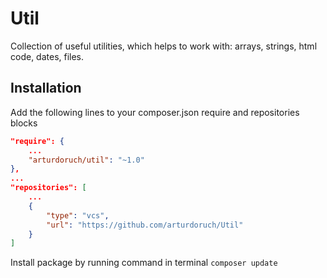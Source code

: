 # Util

Collection of useful utilities, which helps to work with:
arrays, strings, html code, dates, files.

## Installation
Add the following lines to your composer.json require and repositories blocks
```json
"require": {
    ...
    "arturdoruch/util": "~1.0"
},
...
"repositories": [
    ...
    {
        "type": "vcs",
        "url": "https://github.com/arturdoruch/Util"
    }
]
```
Install package by running command in terminal ```composer update```

